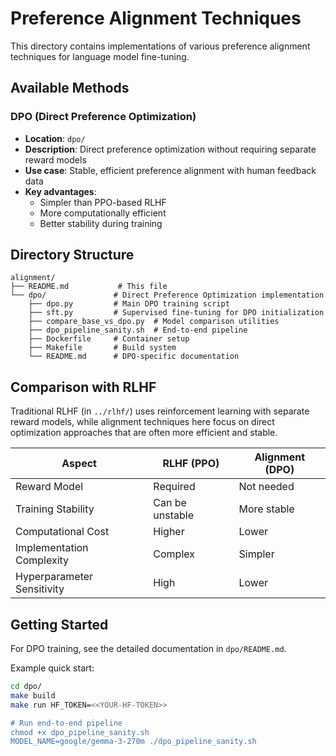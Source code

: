# Preference Alignment Techniques

This directory contains implementations of various preference alignment techniques for language model fine-tuning.

## Available Methods

### DPO (Direct Preference Optimization)
- **Location**: `dpo/`
- **Description**: Direct preference optimization without requiring separate reward models
- **Use case**: Stable, efficient preference alignment with human feedback data
- **Key advantages**: 
  - Simpler than PPO-based RLHF
  - More computationally efficient
  - Better stability during training

## Directory Structure

```
alignment/
├── README.md           # This file
└── dpo/               # Direct Preference Optimization implementation
    ├── dpo.py         # Main DPO training script
    ├── sft.py         # Supervised fine-tuning for DPO initialization
    ├── compare_base_vs_dpo.py  # Model comparison utilities
    ├── dpo_pipeline_sanity.sh  # End-to-end pipeline
    ├── Dockerfile     # Container setup
    ├── Makefile       # Build system
    └── README.md      # DPO-specific documentation
```

## Comparison with RLHF

Traditional RLHF (in `../rlhf/`) uses reinforcement learning with separate reward models, while alignment techniques here focus on direct optimization approaches that are often more efficient and stable.

| Aspect | RLHF (PPO) | Alignment (DPO) |
|--------|------------|-----------------|
| Reward Model | Required | Not needed |
| Training Stability | Can be unstable | More stable |
| Computational Cost | Higher | Lower |
| Implementation Complexity | Complex | Simpler |
| Hyperparameter Sensitivity | High | Lower |

## Getting Started

For DPO training, see the detailed documentation in `dpo/README.md`.

Example quick start:
```bash
cd dpo/
make build
make run HF_TOKEN=<<YOUR-HF-TOKEN>>

# Run end-to-end pipeline
chmod +x dpo_pipeline_sanity.sh
MODEL_NAME=google/gemma-3-270m ./dpo_pipeline_sanity.sh
```